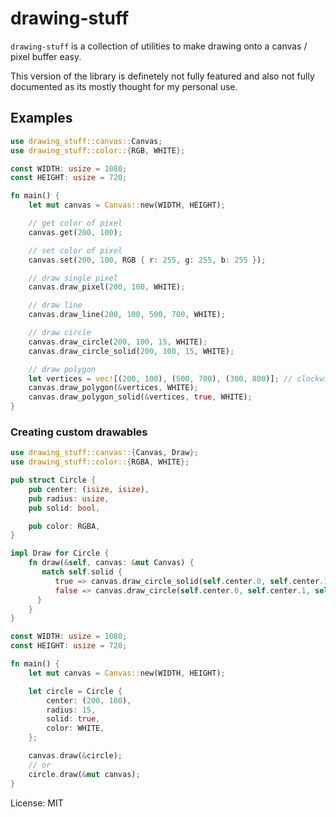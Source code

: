 # drawing-stuff

`drawing-stuff` is a collection of utilities to make drawing onto a canvas / pixel buffer easy.

This version of the library is definetely not fully featured and also not fully documented as its mostly thought for my personal use.

## Examples

```rust
use drawing_stuff::canvas::Canvas;
use drawing_stuff::color::{RGB, WHITE};

const WIDTH: usize = 1080;
const HEIGHT: usize = 720;

fn main() {
    let mut canvas = Canvas::new(WIDTH, HEIGHT);

    // get color of pixel
    canvas.get(200, 100);

    // set color of pixel
    canvas.set(200, 100, RGB { r: 255, g: 255, b: 255 });

    // draw single pixel
    canvas.draw_pixel(200, 100, WHITE);

    // draw line
    canvas.draw_line(200, 100, 500, 700, WHITE);

    // draw circle
    canvas.draw_circle(200, 100, 15, WHITE);
    canvas.draw_circle_solid(200, 100, 15, WHITE);

    // draw polygon
    let vertices = vec![(200, 100), (500, 700), (300, 800)]; // clockwise
    canvas.draw_polygon(&vertices, WHITE);
    canvas.draw_polygon_solid(&vertices, true, WHITE);
}
```

### Creating custom drawables

```rust
use drawing_stuff::canvas::{Canvas, Draw};
use drawing_stuff::color::{RGBA, WHITE};

pub struct Circle {
    pub center: (isize, isize),
    pub radius: usize,
    pub solid: bool,

    pub color: RGBA,
}

impl Draw for Circle {
    fn draw(&self, canvas: &mut Canvas) {
       match self.solid {
          true => canvas.draw_circle_solid(self.center.0, self.center.1, self.radius, self.color),
          false => canvas.draw_circle(self.center.0, self.center.1, self.radius, self.color),
      }
    }
}

const WIDTH: usize = 1080;
const HEIGHT: usize = 720;

fn main() {
    let mut canvas = Canvas::new(WIDTH, HEIGHT);

    let circle = Circle {
        center: (200, 100),
        radius: 15,
        solid: true,
        color: WHITE,
    };

    canvas.draw(&circle);
    // or
    circle.draw(&mut canvas);
}
```

License: MIT
